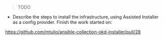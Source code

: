 > TODO

- Describe the steps to install the infrastructure, using Assisted Installer as a config provider. Finish the work started on:

https://github.com/mtulio/ansible-collection-okd-installer/pull/28